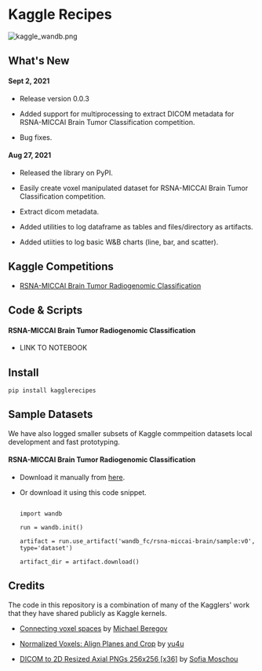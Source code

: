 # Kaggle Recipes



![kaggle_wandb.png](nbs\data\images\kaggle_wandb.png)

## What's New

#### Sept 2, 2021
- Release version 0.0.3
- Added support for multiprocessing to extract DICOM metadata for RSNA-MICCAI Brain Tumor Classification competition.
- Bug fixes. 

#### Aug 27, 2021
- Released the library on PyPI.
- Easily create voxel manipulated dataset for RSNA-MICCAI Brain Tumor Classification competition. 
- Extract dicom metadata. 
- Added utilities to log dataframe as tables and files/directory as artifacts. 
- Added utiities to log basic W&B charts (line, bar, and scatter).

## Kaggle Competitions
- [RSNA-MICCAI Brain Tumor Radiogenomic Classification](https://www.kaggle.com/c/rsna-miccai-brain-tumor-radiogenomic-classification)

## Code & Scripts

#### RSNA-MICCAI Brain Tumor Radiogenomic Classification
- LINK TO NOTEBOOK

## Install

`pip install kagglerecipes`

## Sample Datasets 

We have also logged smaller subsets of Kaggle commpeition datasets local development and fast prototyping. 

#### RSNA-MICCAI Brain Tumor Radiogenomic Classification
* Download it manually from [here](https://wandb.ai/wandb_fc/rsna-miccai-brain/artifacts/dataset/sample/0c38392ee79fd5f85e97/files).
* Or download it using this code snippet.
  ```
  import wandb
  run = wandb.init()
  artifact = run.use_artifact('wandb_fc/rsna-miccai-brain/sample:v0', type='dataset')
  artifact_dir = artifact.download()
  ```

## Credits

The code in this repository is a combination of many of the Kagglers' work that they have shared publicly as Kaggle kernels.

* [Connecting voxel spaces](https://www.kaggle.com/boojum/connecting-voxel-spaces) by [Michael Beregov](https://www.kaggle.com/boojum)
* [Normalized Voxels: Align Planes and Crop](https://www.kaggle.com/ren4yu/normalized-voxels-align-planes-and-crop) by [yu4u](https://www.kaggle.com/ren4yu)
* [DICOM to 2D Resized Axial PNGs 256x256 [x36]](https://www.kaggle.com/smoschou55/dicom-to-2d-resized-axial-pngs-256x256-x36) by [Sofia Moschou](https://www.kaggle.com/smoschou55)
